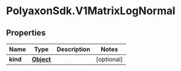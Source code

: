 # PolyaxonSdk.V1MatrixLogNormal

## Properties

Name | Type | Description | Notes
------------ | ------------- | ------------- | -------------
**kind** | [**Object**](.md) |  | [optional] 


